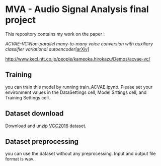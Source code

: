 # MVA - Audio Signal Analysis final project

This repository contains my work on the paper : 

*ACVAE-VC:Non-parallel many-to-many voice conversion with auxiliary classifier variational autoencoder*[[arXiv]](https://arxiv.org/pdf/1808.05092.pdf)

http://www.kecl.ntt.co.jp/people/kameoka.hirokazu/Demos/acvae-vc/


## Training
you can train this model by running train_ACVAE.ipynb. Please set your environment values in the DataSettings cell, Model Srttings cell, and Training Settings cell.

## Dataset download
Download and unzip [VCC2016](https://datashare.is.ed.ac.uk/handle/10283/2211) dataset.

## Dataset preprocessing
you can use the dataset without any preprocessing. Input and output file format is wav.
